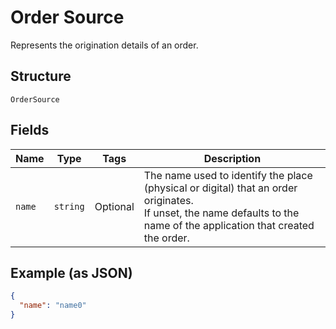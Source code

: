 
# Order Source

Represents the origination details of an order.

## Structure

`OrderSource`

## Fields

| Name | Type | Tags | Description |
|  --- | --- | --- | --- |
| `name` | `string` | Optional | The name used to identify the place (physical or digital) that an order originates.<br>If unset, the name defaults to the name of the application that created the order. |

## Example (as JSON)

```json
{
  "name": "name0"
}
```

